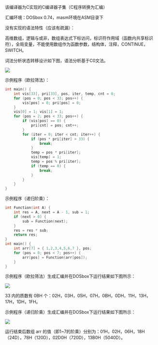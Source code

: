 该编译器为C实现的C编译器子集（C程序转换为汇编）

汇编环境：DOSbox 0.74，masm环境在ASM目录下



没有实现的语法特性（应该有疏漏）：

高维数组，逻辑与或非，数组表达式下标访问，标识符作用域（函数内共享标识符），全局变量，不能使用数组作为函数参数，结构体，注释，CONTINUE，SWITCH。



词法分析状态转移设计如下图，语法分析基于C0文法。

![](https://cdn.luogu.com.cn/upload/image_hosting/97m9b8p6.png)



示例程序（欧拉筛法）：

```C
int main() {
	int vis[33], pri[33], pos, iter, temp, cnt = 0;
	for (pos = 0; pos < 33; pos++) { 
		vis[pos] = 0; pri[pos] = 0; 
	}
	vis[0] = 1; vis[1] = 1;
	for (pos = 2; pos < 33; pos++) {
		if (vis[pos] == 0) { 
			pri[cnt] = pos; cnt++; 
		}
		for (iter = 0; iter < cnt; iter++) {
			if (pos * pri[iter] > 33) { 
				break; 
			}
			temp = pos * pri[iter];
			vis[temp] = 1;
			temp = pos % pri[iter];
			if (temp == 0) { 
				break;	
			}
		}
	}
}
```

示例程序（递归阶乘）：

```C
int Function(int A) {
	int res = A, next = A - 1, sub = 1;
	if (next > 0) {
		sub = Function(next); 
	}
	res = res * sub;
	return res;
}
int main() {
	int arr[7] = { 1,2,3,4,5,6,7 }, pos;
	for (pos = 0; pos < 7; pos++) {
		arr[pos] = Function(arr[pos]);
	}
}
```



示例程序（欧拉筛法）生成汇编并在DOSbox下运行结果如下图所示：

![](https://cdn.luogu.com.cn/upload/image_hosting/u4ehqgez.png)

33 内的质数有 0BH 个：02H，03H，05H，07H，0BH，0DH，11H，13H，17H，1DH，1FH。



示例程序（递归阶乘）生成汇编并在DOSbox下运行结果如下图所示：

![](https://cdn.luogu.com.cn/upload/image_hosting/mravecq9.png)

运行结束后数组 arr 的值（即1~7的阶乘）分别为：01H，02H，06H，18H（24D），78H（120D），02D0H（720D），13B0H（5040D）。

